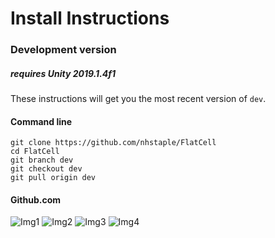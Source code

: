 # Install Instructions

### Development version
##### requires Unity 2019.1.4f1
These instructions will get you the most recent version of `dev`.
#### Command line
```
git clone https://github.com/nhstaple/FlatCell
cd FlatCell
git branch dev
git checkout dev
git pull origin dev
```

#### Github.com
![Img1](https://github.com/nhstaple/ECS189L-Group-Project/blob/dev/meta/ecs%20189l%20git%20tut/img1.jpg?raw=true)
![Img2](https://github.com/nhstaple/ECS189L-Group-Project/blob/dev/meta/ecs%20189l%20git%20tut/img2.jpg?raw=true)
![Img3](https://github.com/nhstaple/ECS189L-Group-Project/blob/dev/meta/ecs%20189l%20git%20tut/img3.jpg?raw=true)
![Img4](https://github.com/nhstaple/ECS189L-Group-Project/blob/dev/meta/ecs%20189l%20git%20tut/img4.jpg?raw=true)
